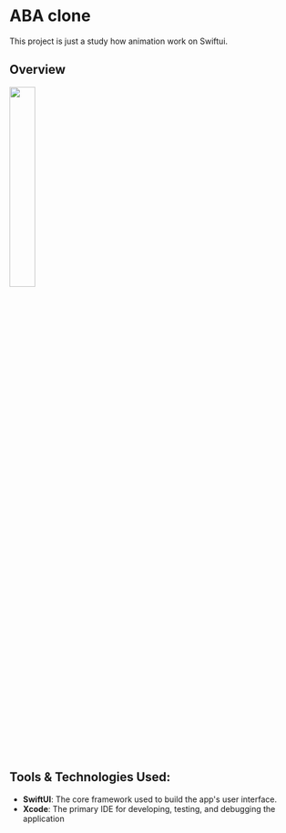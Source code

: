 # ABA clone

This project is just a study how animation work on Swiftui.

## Overview

<img src="https://github.com/SopheaII/ABAClone/blob/main/ReadmeSrc/demo.gif?raw=true" width="30%" />
 
 ## Tools & Technologies Used:

- **SwiftUI**: The core framework used to build the app's user interface.
- **Xcode**: The primary IDE for developing, testing, and debugging the application
